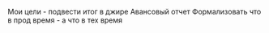 Мои цели  - подвести итог в джире
Авансовый отчет
Формализовать что в прод время - а что в тех время